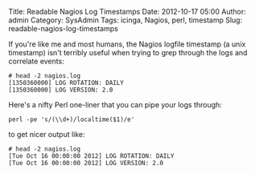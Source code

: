 Title: Readable Nagios Log Timestamps
Date: 2012-10-17 05:00
Author: admin
Category: SysAdmin
Tags: icinga, Nagios, perl, timestamp
Slug: readable-nagios-log-timestamps

If you're like me and most humans, the Nagios logfile timestamp (a unix
timestamp) isn't terribly useful when trying to grep through the logs
and correlate events:  

~~~~{.console}
# head -2 nagios.log
[1350360000] LOG ROTATION: DAILY
[1350360000] LOG VERSION: 2.0
~~~~

Here's a nifty Perl one-liner that you can pipe your logs through:  

~~~~{.perl}
perl -pe 's/(\\d+)/localtime($1)/e'  
~~~~

to get nicer output like:  

~~~~{.perl}
# head -2 nagios.log
[Tue Oct 16 00:00:00 2012] LOG ROTATION: DAILY
[Tue Oct 16 00:00:00 2012] LOG VERSION: 2.0
~~~~
